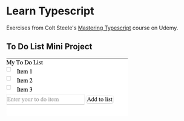 # Learn Typescript

Exercises from Colt Steele's [Mastering Typescript](https://www.udemy.com/course/learn-typescript) course on Udemy.

## To Do List Mini Project

![Preview of To Do List project](./img/to-do.png)
